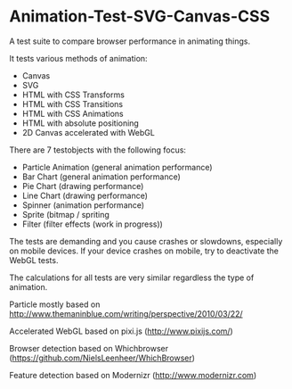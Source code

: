 Animation-Test-SVG-Canvas-CSS
=============================

A test suite to compare browser performance in animating things.

It tests various methods of animation:

* Canvas
* SVG
* HTML with CSS Transforms
* HTML with CSS Transitions
* HTML with CSS Animations
* HTML with absolute positioning
* 2D Canvas accelerated with WebGL

There are 7 testobjects with the following focus:

* Particle Animation (general animation performance)
* Bar Chart (general animation performance)
* Pie Chart (drawing performance)
* Line Chart (drawing performance)
* Spinner (animation performance)
* Sprite (bitmap / spriting 
* Filter (filter effects (work in progress))

The tests are demanding and you cause crashes or slowdowns, especially on mobile devices. If your device crashes on mobile, try to deactivate the WebGL tests.

The calculations for all tests are very similar regardless the type of animation.

Particle mostly based on http://www.themaninblue.com/writing/perspective/2010/03/22/

Accelerated WebGL based on pixi.js (http://www.pixijs.com/)

Browser detection based on Whichbrowser (https://github.com/NielsLeenheer/WhichBrowser)

Feature detection based on Modernizr (http://www.modernizr.com)




